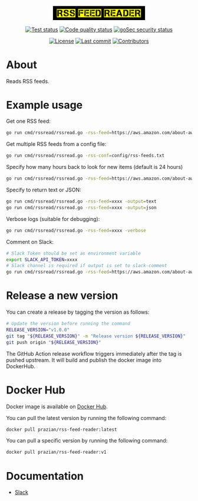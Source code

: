 <div align="center">
<img src="assets/logo/logo-no-border.png" width="250">
<br />

[![Test status](https://github.com/digi-wolk/rss-feed-reader/actions/workflows/run-tests.yml/badge.svg?branch=master)](https://github.com/digi-wolk/rss-feed-reader/actions/workflows/run-tests.yml)
[![Code quality status](https://github.com/digi-wolk/rss-feed-reader/actions/workflows/run-code-quality.yml/badge.svg?branch=master)](https://github.com/digi-wolk/rss-feed-reader/actions/workflows/run-code-quality.yml)
[![goSec security status](https://github.com/digi-wolk/rss-feed-reader/actions/workflows/run-security-checks.yml/badge.svg?branch=master)](https://github.com/digi-wolk/rss-feed-reader/actions/workflows/run-security-checks.yml)

[![License](https://img.shields.io/github/license/digi-wolk/rss-feed-reader?color=blue&label=License&style=flat-square)](https://github.com/digi-wolk/rss-feed-reader/blob/master/LICENSE.md)
[![Last commit](https://img.shields.io/github/last-commit/digi-wolk/rss-feed-reader.svg?color=blue&style=flat-square)](https://github.com/digi-wolk/rss-feed-reader/commits/master)
[![Contributors](https://img.shields.io/github/contributors/digi-wolk/rss-feed-reader?color=blue&style=flat-square)](https://github.com/digi-wolk/rss-feed-reader/graphs/contributors)

</div>

# About
Reads RSS feeds.

# Example usage
Get one RSS feed:
```bash
go run cmd/rssread/rssread.go -rss-feed=https://aws.amazon.com/about-aws/whats-new/recent/feed/
```
Get multiple RSS feeds from a config file:
```bash
go run cmd/rssread/rssread.go -rss-conf=config/rss-feeds.txt
```
Specify how many hours back to look for new items (default is 24 hours)
```bash
go run cmd/rssread/rssread.go -rss-feed=https://aws.amazon.com/about-aws/whats-new/recent/feed/ -hours-back=1
```
Specify to return text or JSON:
```bash
go run cmd/rssread/rssread.go -rss-feed=xxxx -output=text
go run cmd/rssread/rssread.go -rss-feed=xxxx -output=json
```
Verbose logs (suitable for debugging):
```bash
go run cmd/rssread/rssread.go -rss-feed=xxxx -verbose
```
Comment on Slack:
```bash
# Slack Token should be set as environment variable
export SLACK_API_TOKEN=xxxx
# Slack channel is required if output is set to slack-comment
go run cmd/rssread/rssread.go -rss-feed=https://aws.amazon.com/about-aws/whats-new/recent/feed/ -output=slack-comment -slack-channel=xxx
```

# Release a new version
You can create a release by tagging the version as follows:
```bash
# Update the version before running the command
RELEASE_VERSION="v1.0.0"
git tag "${RELEASE_VERSION}" -m "Release version ${RELEASE_VERSION}"
git push origin "${RELEASE_VERSION}"
```
The GitHub Action release workflow triggers immediately after the tag is pushed upstream. It will build and publish
the docker image into DockerHub.

# Docker Hub
Docker image is available on [Docker Hub](https://hub.docker.com/r/prazian/rss-feed-reader).

You can pull the latest version by running the following command:
```bash
docker pull prazian/rss-feed-reader:latest
```

You can pull a specific version by running the following command:
```bash
docker pull prazian/rss-feed-reader:v1
```


# Documentation
- [Slack](docs/slack.md)